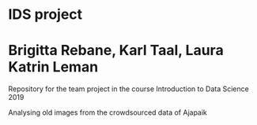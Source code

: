 # IDS project
# Brigitta Rebane, Karl Taal, Laura Katrin Leman

Repository for the team project in the course Introduction to Data Science 2019

Analysing old images from the crowdsourced data of Ajapaik
